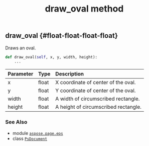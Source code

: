 ﻿---
title: draw_oval method
second_title: Aspose.Page for Python via .NET API References
description: 
type: docs
weight: 130
url: /python-net/aspose.page.eps/psdocument/draw_oval/
is_root: false
---

## draw_oval {#float-float-float-float}

Draws an oval.



```python
def draw_oval(self, x, y, width, height):
    ...
```


| Parameter | Type | Description |
| :- | :- | :- |
| x | float | X coordinate of center of the oval. |
| y | float | Y coordinate of center of the oval. |
| width | float | A width of circumscribed rectangle. |
| height | float | A height of circumscribed rectangle. |



### See Also
* module [`aspose.page.eps`](../../)
* class [`PsDocument`](/page/python-net/aspose.page.eps/psdocument)
